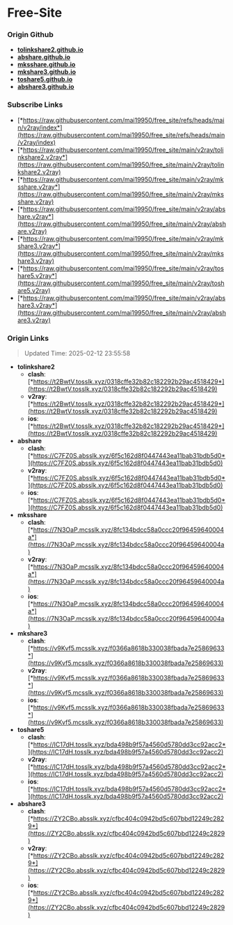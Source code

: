 # Free-Site

### Origin Github

- [**tolinkshare2.github.io**](https://github.com/tolinkshare2/tolinkshare2.github.io)
- [**abshare.github.io**](https://github.com/abshare/abshare.github.io)
- [**mksshare.github.io**](https://github.com/mksshare/mksshare.github.io)
- [**mkshare3.github.io**](https://github.com/mkshare3/mkshare3.github.io)
- [**toshare5.github.io**](https://github.com/toshare5/toshare5.github.io)
- [**abshare3.github.io**](https://github.com/abshare3/abshare3.github.io)

### Subscribe Links

- [*https://raw.githubusercontent.com/mai19950/free_site/refs/heads/main/v2ray/index*](https://raw.githubusercontent.com/mai19950/free_site/refs/heads/main/v2ray/index)
- [*https://raw.githubusercontent.com/mai19950/free_site/main/v2ray/tolinkshare2.v2ray*](https://raw.githubusercontent.com/mai19950/free_site/main/v2ray/tolinkshare2.v2ray)
- [*https://raw.githubusercontent.com/mai19950/free_site/main/v2ray/mksshare.v2ray*](https://raw.githubusercontent.com/mai19950/free_site/main/v2ray/mksshare.v2ray)
- [*https://raw.githubusercontent.com/mai19950/free_site/main/v2ray/abshare.v2ray*](https://raw.githubusercontent.com/mai19950/free_site/main/v2ray/abshare.v2ray)
- [*https://raw.githubusercontent.com/mai19950/free_site/main/v2ray/mkshare3.v2ray*](https://raw.githubusercontent.com/mai19950/free_site/main/v2ray/mkshare3.v2ray)
- [*https://raw.githubusercontent.com/mai19950/free_site/main/v2ray/toshare5.v2ray*](https://raw.githubusercontent.com/mai19950/free_site/main/v2ray/toshare5.v2ray)
- [*https://raw.githubusercontent.com/mai19950/free_site/main/v2ray/abshare3.v2ray*](https://raw.githubusercontent.com/mai19950/free_site/main/v2ray/abshare3.v2ray)

### Origin Links

> Updated Time: 2025-02-12 23:55:58

- **tolinkshare2**
  - **clash**: [*https://t2BwtV.tosslk.xyz/0318cffe32b82c182292b29ac4518429*](https://t2BwtV.tosslk.xyz/0318cffe32b82c182292b29ac4518429)
  - **v2ray**: [*https://t2BwtV.tosslk.xyz/0318cffe32b82c182292b29ac4518429*](https://t2BwtV.tosslk.xyz/0318cffe32b82c182292b29ac4518429)
  - **ios**: [*https://t2BwtV.tosslk.xyz/0318cffe32b82c182292b29ac4518429*](https://t2BwtV.tosslk.xyz/0318cffe32b82c182292b29ac4518429)
- **abshare**
  - **clash**: [*https://C7FZ0S.absslk.xyz/6f5c162d8f0447443ea11bab31bdb5d0*](https://C7FZ0S.absslk.xyz/6f5c162d8f0447443ea11bab31bdb5d0)
  - **v2ray**: [*https://C7FZ0S.absslk.xyz/6f5c162d8f0447443ea11bab31bdb5d0*](https://C7FZ0S.absslk.xyz/6f5c162d8f0447443ea11bab31bdb5d0)
  - **ios**: [*https://C7FZ0S.absslk.xyz/6f5c162d8f0447443ea11bab31bdb5d0*](https://C7FZ0S.absslk.xyz/6f5c162d8f0447443ea11bab31bdb5d0)
- **mksshare**
  - **clash**: [*https://7N3OaP.mcsslk.xyz/8fc134bdcc58a0ccc20f96459640004a*](https://7N3OaP.mcsslk.xyz/8fc134bdcc58a0ccc20f96459640004a)
  - **v2ray**: [*https://7N3OaP.mcsslk.xyz/8fc134bdcc58a0ccc20f96459640004a*](https://7N3OaP.mcsslk.xyz/8fc134bdcc58a0ccc20f96459640004a)
  - **ios**: [*https://7N3OaP.mcsslk.xyz/8fc134bdcc58a0ccc20f96459640004a*](https://7N3OaP.mcsslk.xyz/8fc134bdcc58a0ccc20f96459640004a)
- **mkshare3**
  - **clash**: [*https://v9Kvf5.mcsslk.xyz/f0366a8618b330038fbada7e25869633*](https://v9Kvf5.mcsslk.xyz/f0366a8618b330038fbada7e25869633)
  - **v2ray**: [*https://v9Kvf5.mcsslk.xyz/f0366a8618b330038fbada7e25869633*](https://v9Kvf5.mcsslk.xyz/f0366a8618b330038fbada7e25869633)
  - **ios**: [*https://v9Kvf5.mcsslk.xyz/f0366a8618b330038fbada7e25869633*](https://v9Kvf5.mcsslk.xyz/f0366a8618b330038fbada7e25869633)
- **toshare5**
  - **clash**: [*https://IC17dH.tosslk.xyz/bda498b9f57a4560d5780dd3cc92acc2*](https://IC17dH.tosslk.xyz/bda498b9f57a4560d5780dd3cc92acc2)
  - **v2ray**: [*https://IC17dH.tosslk.xyz/bda498b9f57a4560d5780dd3cc92acc2*](https://IC17dH.tosslk.xyz/bda498b9f57a4560d5780dd3cc92acc2)
  - **ios**: [*https://IC17dH.tosslk.xyz/bda498b9f57a4560d5780dd3cc92acc2*](https://IC17dH.tosslk.xyz/bda498b9f57a4560d5780dd3cc92acc2)
- **abshare3**
  - **clash**: [*https://ZY2CBo.absslk.xyz/cfbc404c0942bd5c607bbd12249c2829*](https://ZY2CBo.absslk.xyz/cfbc404c0942bd5c607bbd12249c2829)
  - **v2ray**: [*https://ZY2CBo.absslk.xyz/cfbc404c0942bd5c607bbd12249c2829*](https://ZY2CBo.absslk.xyz/cfbc404c0942bd5c607bbd12249c2829)
  - **ios**: [*https://ZY2CBo.absslk.xyz/cfbc404c0942bd5c607bbd12249c2829*](https://ZY2CBo.absslk.xyz/cfbc404c0942bd5c607bbd12249c2829)
